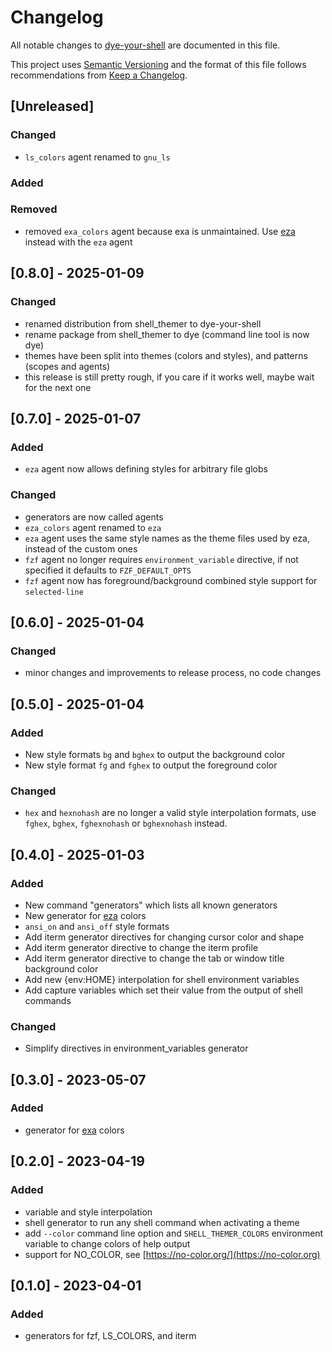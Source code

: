 # Changelog

All notable changes to [dye-your-shell](https://github.com/kotfu/dye-your-shell)
are documented in this file.

This project uses [Semantic Versioning](http://semver.org/spec/v2.0.0.html)
and the format of this file follows recommendations from
[Keep a Changelog](http://keepachangelog.com/en/1.0.0/).


## [Unreleased]

### Changed

- `ls_colors` agent renamed to `gnu_ls`

### Added

### Removed

- removed `exa_colors` agent because exa is unmaintained. Use
  [eza](https://eza.rocks/) instead with the `eza` agent

## [0.8.0] - 2025-01-09

### Changed

- renamed distribution from shell_themer to dye-your-shell
- rename package from shell_themer to dye (command line tool is now dye)
- themes have been split into themes (colors and styles), and patterns
  (scopes and agents)
- this release is still pretty rough, if you care if it works well,
  maybe wait for the next one


## [0.7.0] - 2025-01-07

### Added

- `eza` agent now allows defining styles for arbitrary file globs

### Changed

- generators are now called agents
- `eza_colors` agent renamed to `eza`
- `eza` agent uses the same style names as the theme files used by eza,
  instead of the custom ones
- `fzf` agent no longer requires `environment_variable` directive, if
  not specified it defaults to `FZF_DEFAULT_OPTS`
- `fzf` agent now has foreground/background combined style support for
  `selected-line`


## [0.6.0] - 2025-01-04

### Changed

- minor changes and improvements to release process, no code changes


## [0.5.0] - 2025-01-04

### Added

- New style formats `bg` and `bghex` to output the background color
- New style format `fg` and `fghex` to output the foreground color

### Changed

- `hex` and `hexnohash` are no longer a valid style interpolation formats, use
  `fghex`, `bghex`, `fghexnohash` or `bghexnohash` instead.


## [0.4.0] - 2025-01-03

### Added

- New command "generators" which lists all known generators
- New generator for [eza](https://github.com/eza-community/eza) colors
- `ansi_on` and `ansi_off` style formats
- Add iterm generator directives for changing cursor color and shape
- Add iterm generator directive to change the iterm profile
- Add iterm generator directive to change the tab or window title background color
- Add new {env:HOME} interpolation for shell environment variables
- Add capture variables which set their value from the output of shell commands

### Changed

- Simplify directives in environment_variables generator


## [0.3.0] - 2023-05-07

### Added

- generator for [exa](https://the.exa.website/) colors


## [0.2.0] - 2023-04-19

### Added

- variable and style interpolation
- shell generator to run any shell command when activating a theme
- add `--color` command line option and `SHELL_THEMER_COLORS` environment
  variable to change colors of help output
- support for NO_COLOR, see [https://no-color.org/](https://no-color.org)


## [0.1.0] - 2023-04-01

### Added

- generators for fzf, LS_COLORS, and iterm


